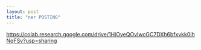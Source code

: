 ```yaml
---
layout: post
title: "ner POSTING"
---
```


https://colab.research.google.com/drive/1HjOyeQOvIwcGC7DXh6bfxvkk0ihNqFSv?usp=sharing
